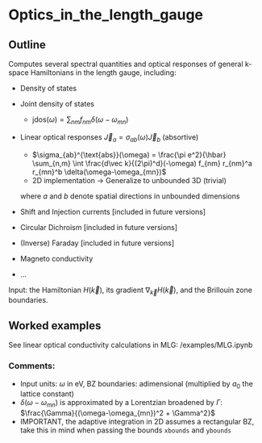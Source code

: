 # Optics_in_the_length_gauge

<!-- [![Build Status](https://github.com/fernandopenaranda/Optics_in_the_length_gauge.jl/actions/workflows/CI.yml/badge.svg?branch=main)](https://github.com/fernandopenaranda/Optics_in_the_length_gauge.jl/actions/workflows/CI.yml?query=branch%3Amain) -->

## Outline
Computes several spectral quantities and optical responses of general k-space Hamiltonians in the length gauge, including:

+ Density of states

+ Joint density of states
  + $\text{jdos}(\omega) = \sum_{nm} f_{nm} \delta(\omega-\omega_{mn})$

+ Linear optical responses $\vec{J}_a = σ_{ab}(ω) \vec{J}_b$ (absortive)
   + $\sigma_{ab}^{\text{abs}}(\omega) = \frac{\pi e^2}{\hbar} \sum_{n,m} \int \frac{d\vec k}{(2\pi)^d}(-\omega) f_{nm} r_{nm}^a r_{mn}^b \delta(\omega-\omega_{mn})$
   + 2D implementation -> Generalize to unbounded 3D (trivial)

    where $a$ and $b$ denote spatial directions in unbounded dimensions 

+ Shift and Injection currents [included in future versions]
+ Circular Dichroism [included in future versions]
+ (Inverse) Faraday [included in future versions]
+ Magneto conductivity
+ ...
  
Input: the Hamiltonian $H(\vec{k})$, its gradient $\nabla_{\vec{k}} H(\vec{k})$, and the Brillouin zone boundaries.

## Worked examples

See linear optical conductivity calculations in MLG: /examples/MLG.ipynb

### Comments: 

+ Input units: $\omega$ in eV, BZ boundaries: adimensional (multiplied by $a_0$ the lattice constant)
+ $\delta(\omega-\omega_{mn})$ is approximated by a Lorentzian broadened by $\Gamma$: $\frac{\Gamma}{(\omega-\omega_{mn})^2 + \Gamma^2}$
+ IMPORTANT, the adaptive integration in 2D assumes a rectangular BZ, take this in mind when passing the bounds `xbounds` and `ybounds`